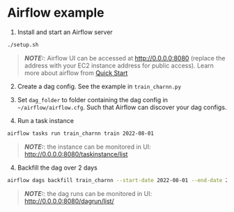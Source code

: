 # Airflow example
1. Install and start an Airflow server
```bash
./setup.sh
```
> **_NOTE:_**: Airflow UI can be accessed at http://0.0.0.0:8080 (replace the address with your EC2 instance address for public access). Learn more about airflow from [Quick Start](https://airflow.apache.org/docs/apache-airflow/stable/start/local.html)

2. Create a dag config. See the example in `train_charnn.py`

3. Set `dag_folder` to folder containing the dag config in `~/airflow/airflow.cfg`. Such that Airflow can discover your dag configs.

3. Run a task instance
```bash
airflow tasks run train_charnn train 2022-08-01
```
> **_NOTE:_**: the instance can be monitored in UI: http://0.0.0.0:8080/taskinstance/list

4. Backfill the dag over 2 days
```bash
airflow dags backfill train_charnn --start-date 2022-08-01 --end-date 2022-08-02
```
> **_NOTE:_**: the dag runs can be monitored in UI: http://0.0.0.0:8080/dagrun/list/